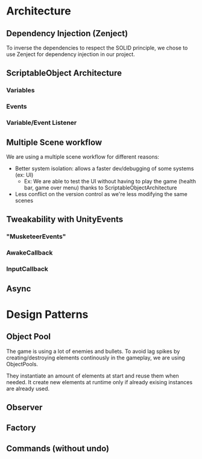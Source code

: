 # Architecture
## Dependency Injection (Zenject)
To inverse the dependencies to respect the SOLID principle, we chose to use Zenject for dependency injection in our project. 

## ScriptableObject Architecture
### Variables
### Events
### Variable/Event Listener

## Multiple Scene workflow
We are using a multiple scene workflow for different reasons:
- Better system isolation: allows a faster dev/debugging of some systems (ex: UI)
  - Ex: We are able to test the UI without having to play the game (health bar, game over menu) thanks to ScriptableObjectArchitecture
- Less conflict on the version control as we're less modifying the same scenes

## Tweakability with UnityEvents
### "MusketeerEvents"
### AwakeCallback
### InputCallback

## Async

# Design Patterns
## Object Pool
The game is using a lot of enemies and bullets.
To avoid lag spikes by creating/destroying elements continously in the gameplay, we are using ObjectPools.

They instantiate an amount of elements at start and reuse them when needed. It create new elements at runtime only if already exising instances are already used.

## Observer 

## Factory

## Commands (without undo)
